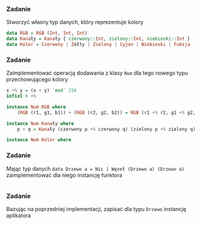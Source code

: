 ### Zadanie
Stworzyć własny typ danych, który reprezentuje kolory

```haskell
data RGB = RGB (Int, Int, Int)
data Kanały = Kanały { czerwony::Int, zielony::Int, niebieski::Int }
data Kolor = Czerwony | Zółty | Zielony | Cyjan | Niebieski | Fuksja
```

### Zadanie
Zaimplementować operacją dodawania z klasy `Num` dla tego nowego typu przechowującego kolory

```haskell
x +% y = (x + y) `mod` 256
infixl 6 +%

instance Num RGB where
    (RGB (r1, g1, b1)) + (RGB (r2, g2, b2)) = RGB (r1 +% r2, g1 +% g2, b1 +% b2)

instance Num Kanały where
    p + q = Kanały (czerwony p +% czerwony q) (zielony p +% zielony q) (niebieski p +% niebieski q)

instance Num Kolor where

```

### Zadanie
Mając typ danych `data Drzewo a = Nic | Węzeł (Drzewo a) (Drzewo a)` zaimplementować dla niego instancję funktora

```haskell

```

### Zadanie
Bazując na poprzedniej implementacji, zapisać dla typu `Drzewo` instancję aplikatora

```haskell

```

